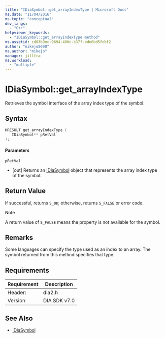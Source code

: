 ```yaml
---
title: "IDiaSymbol::get_arrayIndexType | Microsoft Docs"
ms.date: "11/04/2016"
ms.topic: "conceptual"
dev_langs:
  - "C++"
helpviewer_keywords:
  - "IDiaSymbol::get_arrayIndexType method"
ms.assetid: cd63b9ec-9694-406c-b37f-bde6bd5fcbf2
author: "mikejo5000"
ms.author: "mikejo"
manager: jillfra
ms.workload:
  - "multiple"
---
```

# IDiaSymbol::get_arrayIndexType
Retrieves the symbol interface of the array index type of the symbol.

## Syntax

```C++
HRESULT get_arrayIndexType ( 
   IDiaSymbol** pRetVal
);
```

#### Parameters
 `pRetVal`
- [out] Returns an [IDiaSymbol](../../debugger/debug-interface-access/idiasymbol.md) object that represents the array index type of the symbol.

## Return Value
 If successful, returns `S_OK`; otherwise, returns `S_FALSE` or error code.

> [!NOTE]
>  A return value of `S_FALSE` means the property is not available for the symbol.

## Remarks
 Some languages can specify the type used as an index to an array. The symbol returned from this method specifies that type.

## Requirements

|Requirement|Description|
|-----------------|-----------------|
|Header:|dia2.h|
|Version:|DIA SDK v7.0|

## See Also
- [IDiaSymbol](../../debugger/debug-interface-access/idiasymbol.md)